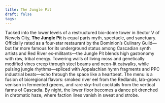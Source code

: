 ```yaml
---
title: The Jungle Pit
draft: false
tags:
---
```

 
Tucked into the lower levels of a restructured bio-dome tower in Sector V of Newels City, **The Jungle Pit** is equal parts myth, spectacle, and sanctuary. Officially rated as a four-star restaurant by the Dominion’s Culinary Guild—but far more famous for its underground status among Cascadian synth artists and Red River ex-militants—the Jungle Pit blends high gastronomy with raw, tribal energy. Towering walls of living moss and genetically modified vines creep through steel beams and neon-lit catwalks, while pulsing jungle rhythms—spliced with Appalachian hymn fragments and PPC industrial beats—echo through the space like a heartbeat. The menu is a fusion of bioregional flavors: smoked river eel from the Redlands, lab-grown venison in fermented greens, and rare sky-fruit cocktails from the vertical farms of Cascadia. By night, the lower floor becomes a dance pit drenched in chromatic haze, where faction lines vanish in sweat and strobe. 